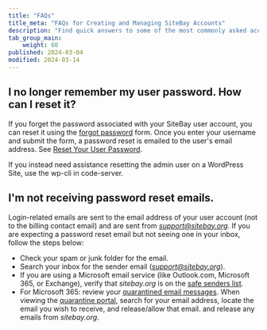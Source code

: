 ```yaml
---
title: "FAQs"
title_meta: "FAQs for Creating and Managing SiteBay Accounts"
description: "Find quick answers to some of the most commonly asked account and login questions."
tab_group_main:
    weight: 60
published: 2024-03-04
modified: 2024-03-14
---
```


## I no longer remember my user password. How can I reset it?

If you forget the password associated with your SiteBay user account, you can reset it using the [forgot password](https://my.sitebay.org/forgot/password) form. Once you enter your username and submit the form, a password reset is emailed to the user's email address. See [Reset Your User Password](/docs/products/platform/accounts/guides/reset-user-password/).

If you instead need assistance resetting the admin user on a WordPress Site, use the wp-cli in code-server.

## I'm not receiving password reset emails.

Login-related emails are sent to the email address of your user account (not to the billing contact email) and are sent from *support@sitebay.org*. If you are expecting a password reset email but not seeing one in your inbox, follow the steps below:

- Check your spam or junk folder for the email.
- Search your inbox for the sender email (*support@sitebay.org*).
- If you are using a Microsoft email service (like Outlook.com, Microsoft 365, or Exchange), verify that *sitebay.org* is on the [safe senders list](https://support.microsoft.com/en-us/office/block-or-allow-junk-email-settings-48c9f6f7-2309-4f95-9a4d-de987e880e46#bkmk_safesenders).
- For Microsoft 365: review your [quarantined email messages](https://learn.microsoft.com/en-us/microsoft-365/security/office-365-security/quarantine-end-user). When viewing the [quarantine portal](https://protection.office.com/quarantine), search for your email address, locate the email you wish to receive, and release/allow that email. and release any emails from *sitebay.org*.